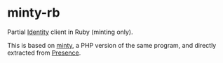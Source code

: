 minty-rb
========

Partial [Identity](https://wiki.ucop.edu/display/Curation/Identity)
client in Ruby (minting only).

This is based on [minty](https://github.com/cokernel/minty),
a PHP version of the same program, and directly extracted
from [Presence](https://github.com/uklibraries/presence).
